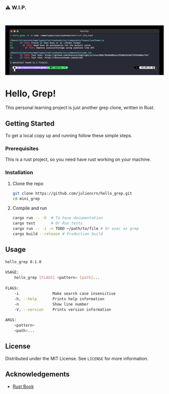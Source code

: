 ### ⚠️ W.I.P.
<br /> 

![alt](./assets/screenshot.png)

# Hello, Grep!

This personal learning project is just another grep clone, written in Rust.

<!-- GETTING STARTED -->
## Getting Started

To get a local copy up and running follow these simple steps.

### Prerequisites

This is a rust project, so you need have rust working on your machine. 

### Installation

1. Clone the repo
   ```sh
   git clone https://github.com/juliencrn/hello_grep.git
   cd mini_grep 
   ```
2. Compile and run
   ```sh
   cargo run -- -h  # To have documentation
   cargo test       # Or Run tests
   cargo run -- -i -n TODO ~/path/to/file # Or exec as grep
   cargo build --release # Production build
   ```



<!-- USAGE EXAMPLES -->
## Usage

```sh
hello_grep 0.1.0

USAGE:
    hello_grep [FLAGS] <pattern> [path]...

FLAGS:
    -i               Make search case insensitive
    -h, --help       Prints help information
    -n               Show line number
    -V, --version    Prints version information

ARGS:
    <pattern>
    <path>...
```

## License

Distributed under the MIT License. See `LICENSE` for more information.

## Acknowledgements

* [Rust Book](https://doc.rust-lang.org/book/)
